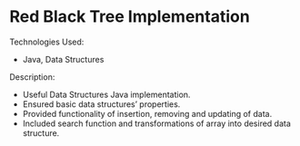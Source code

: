 # Red Black Tree Implementation
Technologies Used:
* Java, Data Structures

Description:
* Useful Data Structures Java implementation. 
* Ensured basic data structures’ properties. 
* Provided functionality of insertion, removing and updating of data. 
* Included search function and transformations of array into desired data structure.

